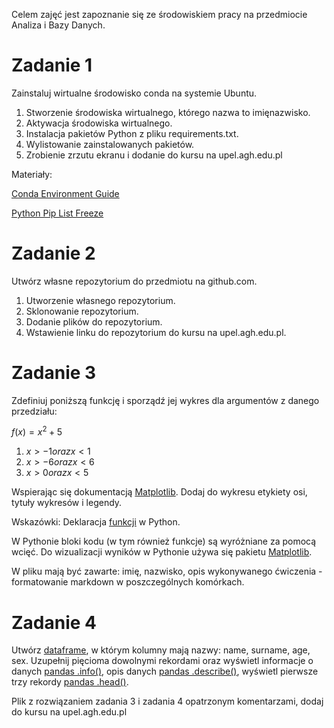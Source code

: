 Celem zajęć jest zapoznanie się ze środowiskiem pracy na przedmiocie Analiza i Bazy Danych. 

# Zadanie 1
Zainstaluj wirtualne środowisko conda na systemie Ubuntu.

1. Stworzenie środowiska wirtualnego, którego nazwa to imięnazwisko.
2. Aktywacja środowiska wirtualnego.
3. Instalacja pakietów Python z pliku requirements.txt.
4. Wylistowanie zainstalowanych pakietów.
5. Zrobienie zrzutu ekranu i dodanie do kursu na upel.agh.edu.pl

Materiały: 

[Conda Environment Guide](http://uoa-eresearch.github.io/eresearch-cookbook/recipe/2014/11/20/conda)

[Python Pip List Freeze](https://note.nkmk.me/en/python-pip-list-freeze/)

# Zadanie 2 
Utwórz własne repozytorium do przedmiotu na github.com.
 
1. Utworzenie własnego repozytorium. 
2. Sklonowanie repozytorium.
3. Dodanie plików do repozytorium.
4. Wstawienie linku do repozytorium do kursu na upel.agh.edu.pl.

# Zadanie 3
Zdefiniuj poniższą funkcję  i sporządź jej wykres dla argumentów z danego przedziału:

$f(x)=x^2+5$ 

1. $x>-1 oraz x<1$
2. $x>-6 oraz x<6$
3. $x>0 oraz x<5$

Wspierając się dokumentacją [Matplotlib](https://matplotlib.org/). Dodaj do wykresu etykiety osi, tytuły wykresów i legendy.

Wskazówki: Deklaracja [funkcji](https://www.w3schools.com/python/python_functions.asp) w Python.

W Pythonie bloki kodu (w tym również funkcje) są wyróżniane za pomocą wcięć. Do wizualizacji wyników w Pythonie używa się pakietu [Matplotlib](https://matplotlib.org/). 

W pliku mają być zawarte: imię, nazwisko, opis wykonywanego ćwiczenia - formatowanie markdown w poszczególnych komórkach.

# Zadanie 4
Utwórz [dataframe](https://pandas.pydata.org/pandas-docs/stable/reference/api/pandas.DataFrame.html), w którym kolumny mają nazwy: name, surname, age, sex. Uzupełnij pięcioma dowolnymi rekordami oraz wyświetl informacje o danych [pandas .info()](https://pandas.pydata.org/pandas-docs/stable/reference/api/pandas.DataFrame.info.html), opis danych [pandas .describe()](https://pandas.pydata.org/pandas-docs/stable/reference/api/pandas.DataFrame.describe.html), wyświetl pierwsze trzy rekordy [pandas .head()](https://pandas.pydata.org/pandas-docs/stable/reference/api/pandas.DataFrame.head.html).

Plik z rozwiązaniem zadania 3 i zadania 4 opatrzonym komentarzami, dodaj do kursu na upel.agh.edu.pl

